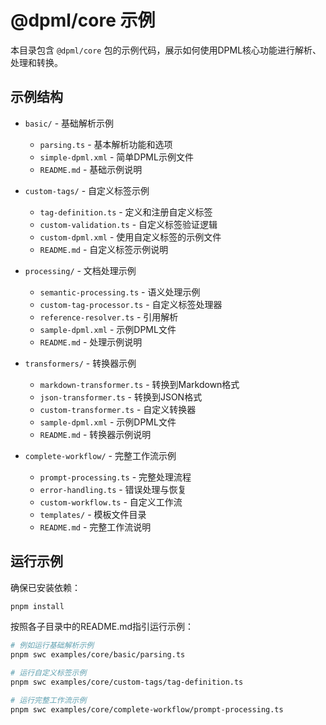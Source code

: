 # @dpml/core 示例

本目录包含 `@dpml/core` 包的示例代码，展示如何使用DPML核心功能进行解析、处理和转换。

## 示例结构

- `basic/` - 基础解析示例

  - `parsing.ts` - 基本解析功能和选项
  - `simple-dpml.xml` - 简单DPML示例文件
  - `README.md` - 基础示例说明

- `custom-tags/` - 自定义标签示例

  - `tag-definition.ts` - 定义和注册自定义标签
  - `custom-validation.ts` - 自定义标签验证逻辑
  - `custom-dpml.xml` - 使用自定义标签的示例文件
  - `README.md` - 自定义标签示例说明

- `processing/` - 文档处理示例

  - `semantic-processing.ts` - 语义处理示例
  - `custom-tag-processor.ts` - 自定义标签处理器
  - `reference-resolver.ts` - 引用解析
  - `sample-dpml.xml` - 示例DPML文件
  - `README.md` - 处理示例说明

- `transformers/` - 转换器示例

  - `markdown-transformer.ts` - 转换到Markdown格式
  - `json-transformer.ts` - 转换到JSON格式
  - `custom-transformer.ts` - 自定义转换器
  - `sample-dpml.xml` - 示例DPML文件
  - `README.md` - 转换器示例说明

- `complete-workflow/` - 完整工作流示例
  - `prompt-processing.ts` - 完整处理流程
  - `error-handling.ts` - 错误处理与恢复
  - `custom-workflow.ts` - 自定义工作流
  - `templates/` - 模板文件目录
  - `README.md` - 完整工作流说明

## 运行示例

确保已安装依赖：

```bash
pnpm install
```

按照各子目录中的README.md指引运行示例：

```bash
# 例如运行基础解析示例
pnpm swc examples/core/basic/parsing.ts

# 运行自定义标签示例
pnpm swc examples/core/custom-tags/tag-definition.ts

# 运行完整工作流示例
pnpm swc examples/core/complete-workflow/prompt-processing.ts
```
